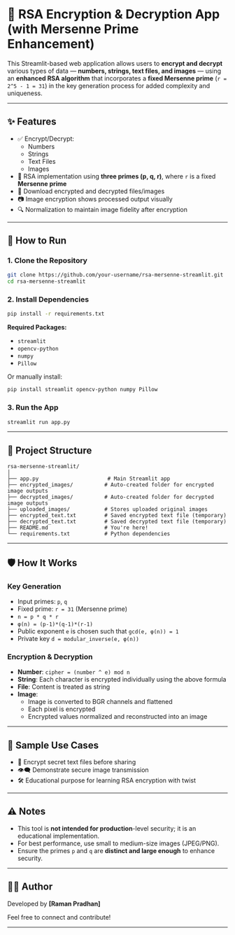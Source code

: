 # 🔐 RSA Encryption & Decryption App (with Mersenne Prime Enhancement)

This Streamlit-based web application allows users to **encrypt and decrypt** various types of data — **numbers, strings, text files, and images** — using an **enhanced RSA algorithm** that incorporates a **fixed Mersenne prime** (`r = 2^5 - 1 = 31`) in the key generation process for added complexity and uniqueness.

---

## ✨ Features

- ✅ Encrypt/Decrypt:
  - Numbers
  - Strings
  - Text Files
  - Images
- 🔐 RSA implementation using **three primes (p, q, r)**, where `r` is a fixed **Mersenne prime**
- 💾 Download encrypted and decrypted files/images
- 📷 Image encryption shows processed output visually
- 🔍 Normalization to maintain image fidelity after encryption

---

## 🚀 How to Run

### 1. Clone the Repository

```bash
git clone https://github.com/your-username/rsa-mersenne-streamlit.git
cd rsa-mersenne-streamlit
```

### 2. Install Dependencies

```bash
pip install -r requirements.txt
```

**Required Packages:**

- `streamlit`
- `opencv-python`
- `numpy`
- `Pillow`

Or manually install:

```bash
pip install streamlit opencv-python numpy Pillow
```

### 3. Run the App

```bash
streamlit run app.py
```

---

## 📂 Project Structure

```
rsa-mersenne-streamlit/
│
├── app.py                      # Main Streamlit app
├── encrypted_images/          # Auto-created folder for encrypted image outputs
├── decrypted_images/          # Auto-created folder for decrypted image outputs
├── uploaded_images/           # Stores uploaded original images
├── encrypted_text.txt         # Saved encrypted text file (temporary)
├── decrypted_text.txt         # Saved decrypted text file (temporary)
├── README.md                  # You're here!
└── requirements.txt           # Python dependencies
```

---

## 🛡️ How It Works

### Key Generation

- Input primes: `p`, `q`
- Fixed prime: `r = 31` (Mersenne prime)
- `n = p * q * r`  
- `φ(n) = (p-1)*(q-1)*(r-1)`
- Public exponent `e` is chosen such that `gcd(e, φ(n)) = 1`
- Private key `d = modular_inverse(e, φ(n))`

### Encryption & Decryption

- **Number**: `cipher = (number ^ e) mod n`
- **String**: Each character is encrypted individually using the above formula
- **File**: Content is treated as string
- **Image**:
  - Image is converted to BGR channels and flattened
  - Each pixel is encrypted
  - Encrypted values normalized and reconstructed into an image

---

## 🧪 Sample Use Cases

- 📁 Encrypt secret text files before sharing
- 👁️‍🗨️ Demonstrate secure image transmission
- 🛠️ Educational purpose for learning RSA encryption with twist

---

## ⚠️ Notes

- This tool is **not intended for production**-level security; it is an educational implementation.
- For best performance, use small to medium-size images (JPEG/PNG).
- Ensure the primes `p` and `q` are **distinct and large enough** to enhance security.

---

## 🧑‍💻 Author

Developed by **[Raman Pradhan]**

Feel free to connect and contribute!

---


